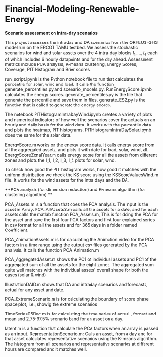 # Financial-Modeling-Renewable-Energy
**Scenario assessment on intra-day scenarios**

This project assesses the intraday and DA scenarios from the ORFEUS-GHS model run on the ERCOT TAMU testbed. We assess the stochastic scenarios for wind and solar assets over the 4 intra-day blocks $I_1,\ldots,I_4$ each of which includes 6 hourly datapoints and for the day ahead. Assessment metrics include PCA analysis, K-means clustering, Energy Scores, Coverage, PIT Histogram and Brier scores

run_script.ipynb is the Python notebook file to run that calculates the percentile for solar, wind and load. It calls the function generate_percentiles.py and scenario_models.py. RunEnergyScore.ipynb calculates the energy scores. generate_percentiles.py is the file that generate the percentile and save them in files. generate_ES2.py is the function that is called to generate the energy scores.

The notebook PITHistogramIntraDayWind.ipynb creates a variety of plots and numerical indicators of how well the scenarios cover the actuals on an hourly and daily basis for the wind data. It works with the percentile data and plots the heatmap, PIT histograms. PITHistogramIntraDaySolar.ipynb does the same for the solar data.

EnergyScore.m works on the energy score data. It calls energy score from all the aggregated assets, and plots it with date for load, solar, wind, all.
EnergyScoreZonalYear.m calls energy score for all the assets from different zones and plots the I_1, I_2, I_3, I_4 plots for solar, wind.

To check how good the PIT histogram works, how good it matches with the uniform distribution we check the KS score using the KSScoreValuesWind.m file. It works for the wind assets for the intra days and the DA.


**PCA analysis (for dimension reduction) and K-means algorithm (for clustering algorithm) **

PCA_Assets.m is a function that does the PCA analysis. The input is the asset in Array. PCA_AllAssets3.m calls all the assets for a date, and for each assets calls the matlab function PCA_Assets.m, This is for doing the PCA for the asset and save the first four PCA factors and first four explained series in csv format for all the assets and for 365 days in a folder named Coefficient. 

PCA_AnimationAssets.m is for calculating the Animation video for the PCA factors in a time range using the output csv files generated by the PCA analysis. It calls the function PCA_Animation.m

PCA_AggregatedAsset.m shows the PC1 of individual assets and PC1 of the aggregated sum of all the assets for the eight zones. The aggregated sum quite well matches with the individual assets' overall shape for both the cases (solar \& wind)

IllustrationDAID.m shows that DA and intraday scenarios and forecasts, actual for any asset and date.

PCA_ExtremeScenario.m is for calculating the boundary of score phase space plot, i.e., showig the extreme scenarios 

TimeSeries05Dec.m is for calculating the time series of actual , forcast and mean and 2.75-97.5% scenario band for an asset on a day.

latent.m is a function that calculate the PCA factors when an array is passed as an input.
RepresentationScenario.m: Calls an asset, from a day and for that asset calculates representative scenarios using the K-means algorithm. The histogram from all scenarios and representative scenarios at different hours are compared and it matches well.
